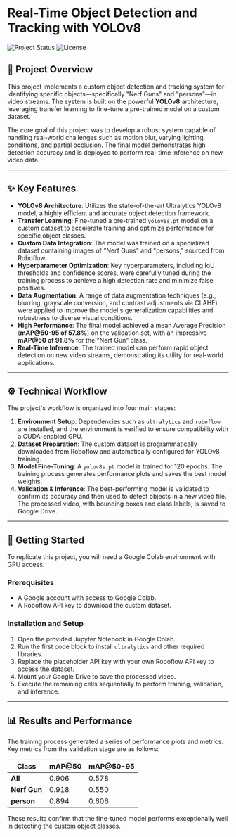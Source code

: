 # Real-Time Object Detection and Tracking with YOLOv8

![Project Status](https://img.shields.io/badge/Status-Complete-green.svg)
![License](https://img.shields.io/badge/License-MIT-blue.svg)

## 🎯 Project Overview

This project implements a custom object detection and tracking system for identifying specific objects—specifically "Nerf Guns" and "persons"—in video streams. The system is built on the powerful **YOLOv8** architecture, leveraging transfer learning to fine-tune a pre-trained model on a custom dataset.

The core goal of this project was to develop a robust system capable of handling real-world challenges such as motion blur, varying lighting conditions, and partial occlusion. The final model demonstrates high detection accuracy and is deployed to perform real-time inference on new video data.

---

## ✨ Key Features

* **YOLOv8 Architecture**: Utilizes the state-of-the-art Ultralytics YOLOv8 model, a highly efficient and accurate object detection framework.
* **Transfer Learning**: Fine-tuned a pre-trained `yolov8s.pt` model on a custom dataset to accelerate training and optimize performance for specific object classes.
* **Custom Data Integration**: The model was trained on a specialized dataset containing images of "Nerf Guns" and "persons," sourced from Roboflow.
* **Hyperparameter Optimization**: Key hyperparameters, including IoU thresholds and confidence scores, were carefully tuned during the training process to achieve a high detection rate and minimize false positives.
* **Data Augmentation**: A range of data augmentation techniques (e.g., blurring, grayscale conversion, and contrast adjustments via CLAHE) were applied to improve the model's generalization capabilities and robustness to diverse visual conditions.
* **High Performance**: The final model achieved a mean Average Precision (**mAP@50-95 of 57.8%**) on the validation set, with an impressive **mAP@50 of 91.8%** for the "Nerf Gun" class.
* **Real-Time Inference**: The trained model can perform rapid object detection on new video streams, demonstrating its utility for real-world applications.

---

## ⚙️ Technical Workflow

The project's workflow is organized into four main stages:

1.  **Environment Setup**: Dependencies such as `ultralytics` and `roboflow` are installed, and the environment is verified to ensure compatibility with a CUDA-enabled GPU.
2.  **Dataset Preparation**: The custom dataset is programmatically downloaded from Roboflow and automatically configured for YOLOv8 training.
3.  **Model Fine-Tuning**: A `yolov8s.pt` model is trained for 120 epochs. The training process generates performance plots and saves the best model weights.
4.  **Validation & Inference**: The best-performing model is validated to confirm its accuracy and then used to detect objects in a new video file. The processed video, with bounding boxes and class labels, is saved to Google Drive.

---

## 🚀 Getting Started

To replicate this project, you will need a Google Colab environment with GPU access.

### Prerequisites

* A Google account with access to Google Colab.
* A Roboflow API key to download the custom dataset.

### Installation and Setup

1.  Open the provided Jupyter Notebook in Google Colab.
2.  Run the first code block to install `ultralytics` and other required libraries.
3.  Replace the placeholder API key with your own Roboflow API key to access the dataset.
4.  Mount your Google Drive to save the processed video.
5.  Execute the remaining cells sequentially to perform training, validation, and inference.

---

## 📊 Results and Performance

The training process generated a series of performance plots and metrics. Key metrics from the validation stage are as follows:

| Class | mAP@50 | mAP@50-95 |
|---|---|---|
| **All** | 0.906 | 0.578 |
| **Nerf Gun** | 0.918 | 0.550 |
| **person** | 0.894 | 0.606 |

These results confirm that the fine-tuned model performs exceptionally well in detecting the custom object classes.




